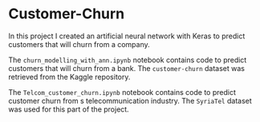# Customer-Churn
In this project I created an artificial neural network with Keras to predict customers that will churn from a company.

The  `churn_modelling_with_ann.ipynb` notebook contains code to predict customers that will churn from a bank. The `customer-churn` dataset was retrieved from the Kaggle repository.

The  `Telcom_customer_churn.ipynb` notebook contains code to predict customer churn from s telecommunication industry. The `SyriaTel` dataset was used for this part of the project.
